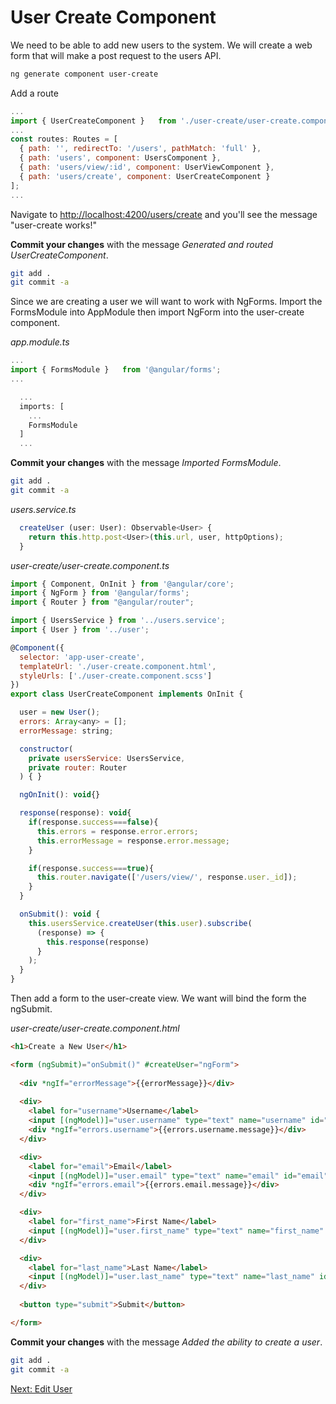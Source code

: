 # User Create Component

We need to be able to add new users to the system. We will create a web form that will make a post request to the users API.

```sh
ng generate component user-create
```

Add a route

```js
...
import { UserCreateComponent }   from './user-create/user-create.component';
...
const routes: Routes = [
  { path: '', redirectTo: '/users', pathMatch: 'full' },
  { path: 'users', component: UsersComponent },
  { path: 'users/view/:id', component: UserViewComponent },
  { path: 'users/create', component: UserCreateComponent }
];
...
```

Navigate to [http://localhost:4200/users/create](http://localhost:4200/users/create) and you'll see the message "user-create works!"

**Commit your changes** with the message *Generated and routed UserCreateComponent*.

```sh
git add .
git commit -a
```

Since we are creating a user we will want to work with NgForms. Import the FormsModule into AppModule then import NgForm into the user-create component.

*app.module.ts*

```js
...
import { FormsModule }   from '@angular/forms';
...

  ...
  imports: [
    ...
    FormsModule
  ]
  ...

```

**Commit your changes** with the message *Imported FormsModule*.

```sh
git add .
git commit -a
```

*users.service.ts*
```js
  createUser (user: User): Observable<User> {
    return this.http.post<User>(this.url, user, httpOptions);
  }
```

*user-create/user-create.component.ts*
```js
import { Component, OnInit } from '@angular/core';
import { NgForm } from '@angular/forms';
import { Router } from "@angular/router";

import { UsersService } from '../users.service';
import { User } from '../user';

@Component({
  selector: 'app-user-create',
  templateUrl: './user-create.component.html',
  styleUrls: ['./user-create.component.scss']
})
export class UserCreateComponent implements OnInit {

  user = new User();
  errors: Array<any> = [];
  errorMessage: string;

  constructor(
    private usersService: UsersService,
    private router: Router
  ) { }

  ngOnInit(): void{}

  response(response): void{
    if(response.success===false){
      this.errors = response.error.errors;
      this.errorMessage = response.error.message;
    }

    if(response.success===true){
      this.router.navigate(['/users/view/', response.user._id]);
    }
  }

  onSubmit(): void {
    this.usersService.createUser(this.user).subscribe(
      (response) => {
        this.response(response)
      }
    );
  }
}

```

Then add a form to the user-create view. We want will bind the form the ngSubmit.

*user-create/user-create.component.html*
```html
<h1>Create a New User</h1>

<form (ngSubmit)="onSubmit()" #createUser="ngForm">
  
  <div *ngIf="errorMessage">{{errorMessage}}</div>
  
  <div>
    <label for="username">Username</label>
    <input [(ngModel)]="user.username" type="text" name="username" id="username">
    <div *ngIf="errors.username">{{errors.username.message}}</div>
  </div>

  <div>
    <label for="email">Email</label>
    <input [(ngModel)]="user.email" type="text" name="email" id="email">
    <div *ngIf="errors.email">{{errors.email.message}}</div>
  </div>

  <div>
    <label for="first_name">First Name</label>
    <input [(ngModel)]="user.first_name" type="text" name="first_name" name="first_name" id="first_name">
  </div>

  <div>
    <label for="last_name">Last Name</label>
    <input [(ngModel)]="user.last_name" type="text" name="last_name" id="last_name">
  </div>
  
  <button type="submit">Submit</button>

</form>
```

**Commit your changes** with the message *Added the ability to create a user*.

```sh
git add .
git commit -a
```

[Next: Edit User](07-UserEditComponent.md)
